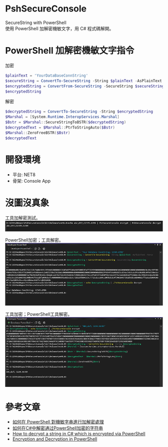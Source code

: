 # PshSecureConsole
 SecureString with PowerShell   
 使用 PowerShell 加解密機敏文字，用 C# 程式碼解開。

# PowerShell 加解密機敏文字指令
加密
```powershell
$plainText = 'YourDataBaseConnString'
$secureString = ConvertTo-SecureString -String $plainText -AsPlainText -Force
$encryptedString = ConvertFrom-SecureString -SecureString $secureString
$encryptedString
```
解密
```powershell
$decryptedString = ConvertTo-SecureString -String $encryptedString
$Marshal = [System.Runtime.InteropServices.Marshal]
$Bstr = $Marshal::SecureStringToBSTR($decryptedString)
$decryptedText = $Marshal::PtrToStringAuto($Bstr)
$Marshal::ZeroFreeBSTR($Bstr)
$decryptedText
```
 
# 開發環境
* 平台: NET8
* 骨架: Console App

# 沒圖沒真象
工具加解密測試。   
![工具加解密測試](/_doc/encrypt_decrypt_test.png)

PowerShell加密；工具解密。   
![PowerShell加密；工具解密](/_doc/psh_encrypt_decrypt.png)

工具加密；PowerShell工具解密。   
![工具加密；PowerShell工具解密](/_doc/encrypt_psh_descrypt.png)
 
# 參考文章
* [如何在 PowerShell 對機敏字串進行加解密處理](https://blog.miniasp.com/post/2023/09/18/Encryption-and-Decryption-in-PowerShell)
* [如何在C#中解密通过PowerShell加密的字符串](https://cloud.tencent.com/developer/ask/sof/112156544)
* [How to decrypt a string in C# which is encrypted via PowerShell](https://stackoverflow.com/questions/30859038/how-to-decrypt-a-string-in-c-sharp-which-is-encrypted-via-powershell)
* [Encryption and Decryption in PowerShell](https://medium.com/@nikhilsda/encryption-and-decryption-in-powershell-e7a678c5cd7d)
